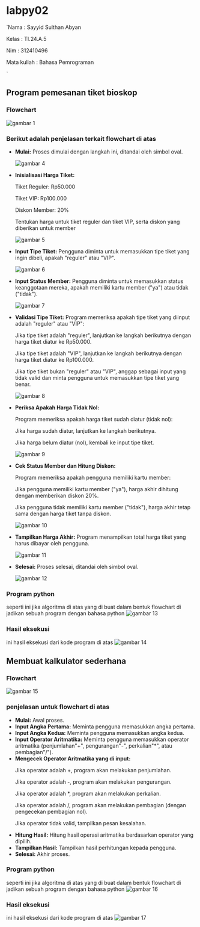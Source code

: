 # labpy02
`Nama        : Sayyid Sulthan Abyan <p>

Kelas       : TI.24.A.5 <p>

Nim         : 312410496 <p>

Mata kuliah : Bahasa Pemrograman <p>
`
## Program pemesanan tiket bioskop
### Flowchart
![gambar 1](screenshot/ft1.png)

### Berikut adalah penjelasan terkait flowchart di atas 

- **Mulai:** Proses dimulai dengan langkah ini, ditandai oleh simbol oval. <p>
![gambar 4](screenshot/ft4.png)

- **Inisialisasi Harga Tiket:** <p>
Tiket Reguler: Rp50.000 <p>
Tiket VIP: Rp100.000 <p>
Diskon Member: 20% <p>
Tentukan harga untuk tiket reguler dan tiket VIP, serta diskon yang diberikan untuk member <p>
![gambar 5](screenshot/ft5.png)

- **Input Tipe Tiket:** Pengguna diminta untuk memasukkan tipe tiket yang ingin dibeli, apakah "reguler" atau "VIP". <p>
![gambar 6](screenshot/ft6.png)

- **Input Status Member:** Pengguna diminta untuk memasukkan status keanggotaan mereka, apakah memiliki kartu member ("ya") atau tidak ("tidak"). <p>
![gambar 7](screenshot/ft7.png)

- **Validasi Tipe Tiket:** Program memeriksa apakah tipe tiket yang diinput adalah "reguler" atau "VIP": <p>
Jika tipe tiket adalah "reguler", lanjutkan ke langkah berikutnya dengan harga tiket diatur ke Rp50.000. <p>
Jika tipe tiket adalah "VIP", lanjutkan ke langkah berikutnya dengan harga tiket diatur ke Rp100.000. <p>
Jika tipe tiket bukan "reguler" atau "VIP", anggap sebagai input yang tidak valid dan minta pengguna untuk memasukkan tipe tiket yang benar. <p>
![gambar 8](screenshot/ft8.png)

- **Periksa Apakah Harga Tidak Nol:** <p>
Program memeriksa apakah harga tiket sudah diatur (tidak nol): <p>
Jika harga sudah diatur, lanjutkan ke langkah berikutnya. <p>
Jika harga belum diatur (nol), kembali ke input tipe tiket. <p>
![gambar 9](screenshot/ft9.png)

- **Cek Status Member dan Hitung Diskon:** <p>
Program memeriksa apakah pengguna memiliki kartu member: <p>
Jika pengguna memiliki kartu member ("ya"), harga akhir dihitung dengan memberikan diskon 20%. <p>
Jika pengguna tidak memiliki kartu member ("tidak"), harga akhir tetap sama dengan harga tiket tanpa diskon. <p>
![gambar 10](screenshot/ft10.png)

- **Tampilkan Harga Akhir:** Program menampilkan total harga tiket yang harus dibayar oleh pengguna. <p>
![gambar 11](screenshot/ft11.png)

- **Selesai:** Proses selesai, ditandai oleh simbol oval. <p>
![gambar 12](screenshot/ft12.png)

### Program python
seperti ini jika algoritma di atas yang di buat dalam bentuk flowchart di jadikan sebuah program dengan bahasa python
![gambar 13](screenshot/ft2.png)

### Hasil eksekusi 
ini hasil eksekusi dari kode program di atas
![gambar 14](screenshot/ft3.png)

## Membuat kalkulator sederhana
### Flowchart
![gambar 15](screenshot/ss13.png)
### penjelasan untuk flowchart di atas
- **Mulai:** Awal proses.
- **Input Angka Pertama:** Meminta pengguna memasukkan angka pertama.
- **Input Angka Kedua:** Meminta pengguna memasukkan angka kedua.
- **Input Operator Aritmatika:** Meminta pengguna memasukkan operator aritmatika (penjumlahan"+", pengurangan"-", perkalian"*", atau pembagian"/").
- **Mengecek Operator Aritmatika yang di input:** <p>
Jika operator adalah +, program akan melakukan penjumlahan. <p>
Jika operator adalah -, program akan melakukan pengurangan. <p>
Jika operator adalah *, program akan melakukan perkalian. <p>
Jika operator adalah /, program akan melakukan pembagian (dengan pengecekan pembagian nol). <p>
Jika operator tidak valid, tampilkan pesan kesalahan. <p>
- **Hitung Hasil:** Hitung hasil operasi aritmatika berdasarkan operator yang dipilih.
- **Tampilkan Hasil:** Tampilkan hasil perhitungan kepada pengguna.
- **Selesai:** Akhir proses.
### Program python
seperti ini jika algoritma di atas yang di buat dalam bentuk flowchart di jadikan sebuah program dengan bahasa python
![gambar 16](screenshot/ft14.png)

### Hasil eksekusi
ini hasil eksekusi dari kode program di atas
![gambar 17](screenshot/ft13.png)
